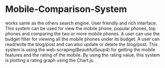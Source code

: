 # Mobile-Comparison-System
works same as the others search engine.
User friendly and rich interface.
This system can be used for view the mobile phone, popular phones, top phones and comparing the two or more mobile phones.
A user can use the budget filter for viewing all the mobile phones under its budget.
A user can read/write the blog/post and can also update or delete the blog/post.
This system is using the web-scraping(BeautifulSoup4) for getting the mobile features and the rating of the mobile.
By using the rating value, this system is plotting a rating graph using the Chart.js.
